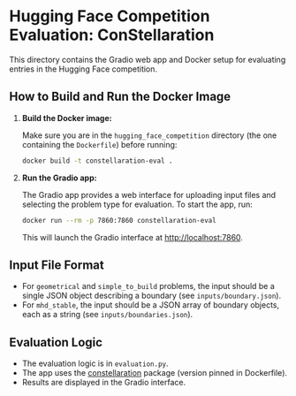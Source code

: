# Hugging Face Competition Evaluation: ConStellaration

This directory contains the Gradio web app and Docker setup for evaluating entries in the Hugging Face competition.

## How to Build and Run the Docker Image

1. **Build the Docker image:**

   Make sure you are in the `hugging_face_competition` directory (the one containing the `Dockerfile`) before running:
   ```bash
   docker build -t constellaration-eval .
   ```

2. **Run the Gradio app:**

   The Gradio app provides a web interface for uploading input files and selecting the problem type for evaluation. To start the app, run:
   ```bash
   docker run --rm -p 7860:7860 constellaration-eval
   ```
   This will launch the Gradio interface at [http://localhost:7860](http://localhost:7860).

## Input File Format

- For `geometrical` and `simple_to_build` problems, the input should be a single JSON object describing a boundary (see `inputs/boundary.json`).
- For `mhd_stable`, the input should be a JSON array of boundary objects, each as a string (see `inputs/boundaries.json`).

## Evaluation Logic

- The evaluation logic is in `evaluation.py`.
- The app uses the [constellaration](https://pypi.org/project/constellaration/) package (version pinned in Dockerfile).
- Results are displayed in the Gradio interface.
